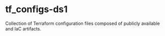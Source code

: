 # tf_configs-ds1
Collection of Terraform configuration files composed of publicly available and IaC artifacts.
